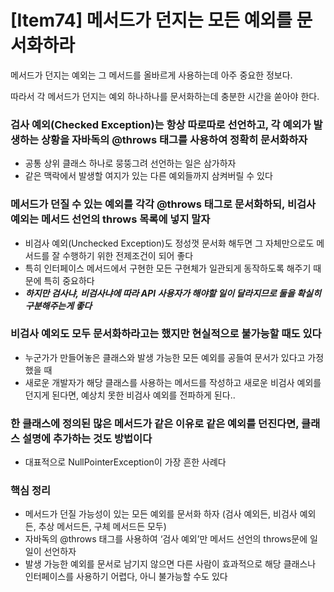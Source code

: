 # [Item74] 메서드가 던지는 모든 예외를 문서화하라

메서드가 던지는 예외는 그 메서드를 올바르게 사용하는데 아주 중요한 정보다.

따라서 각 메서드가 던지는 예외 하나하나를 문서화하는데 충분한 시간을 쏟아야 한다.

### 검사 예외(Checked Exception)는 항상 따로따로 선언하고, 각 예외가 발생하는 상황을 자바독의 @throws 태그를 사용하여 정확히 문서화하자

- 공통 상위 클래스 하나로 뭉뚱그려 선언하는 일은 삼가하자
- 같은 맥락에서 발생할 여지가 있는 다른 예외들까지 삼켜버릴 수 있다

### 메서드가 던질 수 있는 예외를 각각 @throws 태그로 문서화하되, 비검사 예외는 메서드 선언의 throws 목록에 넣지 말자

- 비검사 예외(Unchecked Exception)도 정성껏 문서화 해두면 그 자체만으로도 메서드를 잘 수행하기 위한 전제조건이 되어 좋다
- 특히 인터페이스 메서드에서 구현한 모든 구현체가 일관되게 동작하도록 해주기 때문에 특히 중요하다
- ***하지만 검사냐, 비검사냐에 따라 API 사용자가 해야할 일이 달라지므로 둘을 확실히 구분해주는게 좋다***

### 비검사 예외도 모두 문서화하라고는 했지만 현실적으로 불가능할 때도 있다

- 누군가가 만들어놓은 클래스와 발생 가능한 모든 예외를 공들여 문서가 있다고 가정했을 때
- 새로운 개발자가 해당 클래스를 사용하는 메서드를 작성하고 새로운 비검사 예외를 던지게 된다면, 예상치 못한 비검사 예외를 전파하게 된다..

### 한 클래스에 정의된 많은 메서드가 같은 이유로 같은 예외를 던진다면, 클래스 설명에 추가하는 것도 방법이다

- 대표적으로 NullPointerException이 가장 흔한 사례다

### 핵심 정리

- 메서드가 던질 가능성이 있는 모든 예외를 문서화 하자 (검사 예외든, 비검사 예외든, 추상 메서드든, 구체 메서드든 모두)
- 자바독의 @throws 태그를 사용하여 ‘검사 예외’만 메서드 선언의 throws문에 일일이 선언하자
- 발생 가능한 예외를 문서로 남기지 않으면 다른 사람이 효과적으로 해당 클래스나 인터페이스를 사용하기 어렵다, 아니 불가능할 수도 있다